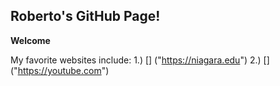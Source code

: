 ## Roberto's GitHub Page!
**Welcome**

My favorite websites include:
1.) [] ("https://niagara.edu")
2.) [] ("https://youtube.com")